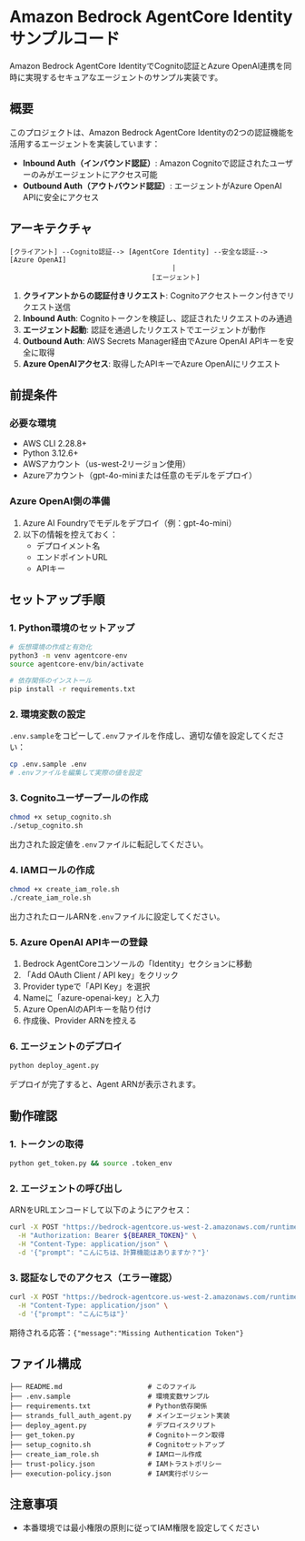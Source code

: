 # Amazon Bedrock AgentCore Identity サンプルコード

Amazon Bedrock AgentCore IdentityでCognito認証とAzure OpenAI連携を同時に実現するセキュアなエージェントのサンプル実装です。

## 概要

このプロジェクトは、Amazon Bedrock AgentCore Identityの2つの認証機能を活用するエージェントを実装しています：

- **Inbound Auth（インバウンド認証）**: Amazon Cognitoで認証されたユーザーのみがエージェントにアクセス可能
- **Outbound Auth（アウトバウンド認証）**: エージェントがAzure OpenAI APIに安全にアクセス

## アーキテクチャ

```
[クライアント] --Cognito認証--> [AgentCore Identity] --安全な認証--> [Azure OpenAI]
                                        |
                                   [エージェント]
```

1. **クライアントからの認証付きリクエスト**: Cognitoアクセストークン付きでリクエスト送信
2. **Inbound Auth**: Cognitoトークンを検証し、認証されたリクエストのみ通過
3. **エージェント起動**: 認証を通過したリクエストでエージェントが動作
4. **Outbound Auth**: AWS Secrets Manager経由でAzure OpenAI APIキーを安全に取得
5. **Azure OpenAIアクセス**: 取得したAPIキーでAzure OpenAIにリクエスト

## 前提条件

### 必要な環境

- AWS CLI 2.28.8+
- Python 3.12.6+
- AWSアカウント（us-west-2リージョン使用）
- Azureアカウント（gpt-4o-miniまたは任意のモデルをデプロイ）

### Azure OpenAI側の準備

1. Azure AI Foundryでモデルをデプロイ（例：gpt-4o-mini）
2. 以下の情報を控えておく：
   - デプロイメント名
   - エンドポイントURL
   - APIキー

## セットアップ手順

### 1. Python環境のセットアップ

```bash
# 仮想環境の作成と有効化
python3 -m venv agentcore-env
source agentcore-env/bin/activate

# 依存関係のインストール
pip install -r requirements.txt
```

### 2. 環境変数の設定

`.env.sample`をコピーして`.env`ファイルを作成し、適切な値を設定してください：

```bash
cp .env.sample .env
# .envファイルを編集して実際の値を設定
```

### 3. Cognitoユーザープールの作成

```bash
chmod +x setup_cognito.sh
./setup_cognito.sh
```

出力された設定値を`.env`ファイルに転記してください。

### 4. IAMロールの作成

```bash
chmod +x create_iam_role.sh
./create_iam_role.sh
```

出力されたロールARNを`.env`ファイルに設定してください。

### 5. Azure OpenAI APIキーの登録

1. Bedrock AgentCoreコンソールの「Identity」セクションに移動
2. 「Add OAuth Client / API key」をクリック
3. Provider typeで「API Key」を選択
4. Nameに「azure-openai-key」と入力
5. Azure OpenAIのAPIキーを貼り付け
6. 作成後、Provider ARNを控える

### 6. エージェントのデプロイ

```bash
python deploy_agent.py
```

デプロイが完了すると、Agent ARNが表示されます。

## 動作確認

### 1. トークンの取得

```bash
python get_token.py && source .token_env
```

### 2. エージェントの呼び出し

ARNをURLエンコードして以下のようにアクセス：

```bash
curl -X POST "https://bedrock-agentcore.us-west-2.amazonaws.com/runtimes/[ENCODED_ARN]/invocations?qualifier=DEFAULT" \
  -H "Authorization: Bearer ${BEARER_TOKEN}" \
  -H "Content-Type: application/json" \
  -d '{"prompt": "こんにちは、計算機能はありますか？"}'
```

### 3. 認証なしでのアクセス（エラー確認）

```bash
curl -X POST "https://bedrock-agentcore.us-west-2.amazonaws.com/runtimes/[ENCODED_ARN]/invocations?qualifier=DEFAULT" \
  -H "Content-Type: application/json" \
  -d '{"prompt": "こんにちは"}'
```

期待される応答：`{"message":"Missing Authentication Token"}`

## ファイル構成

```
├── README.md                     # このファイル
├── .env.sample                   # 環境変数サンプル
├── requirements.txt              # Python依存関係
├── strands_full_auth_agent.py    # メインエージェント実装
├── deploy_agent.py               # デプロイスクリプト
├── get_token.py                  # Cognitoトークン取得
├── setup_cognito.sh              # Cognitoセットアップ
├── create_iam_role.sh            # IAMロール作成
├── trust-policy.json             # IAMトラストポリシー
├── execution-policy.json         # IAM実行ポリシー
```
## 注意事項

- 本番環境では最小権限の原則に従ってIAM権限を設定してください